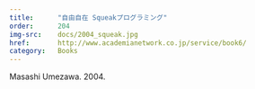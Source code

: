 ```yaml
---
title:      "自由自在 Squeakプログラミング"
order:      204
img-src:    docs/2004_squeak.jpg
href:       http://www.academianetwork.co.jp/service/book6/
category:   Books
---
```

Masashi Umezawa. 2004.
